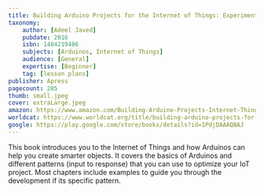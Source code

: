 ```yaml
---
title: Building Arduino Projects for the Internet of Things: Experiments with Real-World Applications
taxonomy:
	author: [Adeel Javed]
	pubdate: 2016
	isbn: 1484219406
	subjects: [Arduinos, Internet of Things]
	audience: [General]
	expertise: [Beginner]
	tag: [lesson plans]
publisher: Apress
pagecount: 285
thumb: small.jpeg
cover: extraLarge.jpeg
amazon: https://www.amazon.com/Building-Arduino-Projects-Internet-Things-ebook/dp/B01HUOW60K/ref=sr_1_1?keywords=Building+Arduino+projects+for+the+internet+of+things+%3A+experiments+with+real-world+applications&qid=1571080037&sr=8-1
worldcat: https://www.worldcat.org/title/building-arduino-projects-for-the-internet-of-things-experiments-with-real-world-applications/oclc/948547274&referer=brief_results
google: https://play.google.com/store/books/details?id=1PdjDAAAQBAJ
---
```

This book introduces you to the Internet of Things and how Arduinos can help you create smarter objects.  It covers the basics of Arduinos and different patterns (input to response) that you can use to optimize your IoT project.  Most chapters include examples to guide you through the development if its specific pattern.